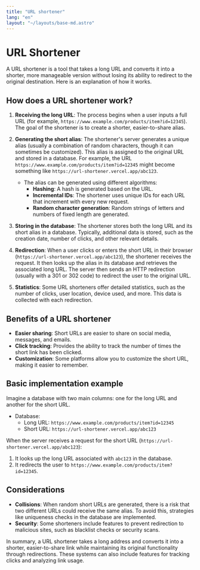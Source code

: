 ```yaml
---
title: "URL shortener"
lang: "en"
layout: "~/layouts/base-md.astro"
---
```


# URL Shortener

A URL shortener is a tool that takes a long URL and converts it into a shorter, more manageable version without losing its ability to redirect to the original destination. Here is an explanation of how it works.

## How does a URL shortener work?

1. **Receiving the long URL**: The process begins when a user inputs a full URL (for example, `https://www.example.com/products/item?id=12345`). The goal of the shortener is to create a shorter, easier-to-share alias.

1. **Generating the short alias**: The shortener's server generates a unique alias (usually a combination of random characters, though it can sometimes be customized). This alias is assigned to the original URL and stored in a database. For example, the URL `https://www.example.com/products/item?id=12345` might become something like `https://url-shortener.vercel.app/abc123`.

   - The alias can be generated using different algorithms:
     - **Hashing**: A hash is generated based on the URL.
     - **Incremental IDs**: The shortener uses unique IDs for each URL that increment with every new request.
     - **Random character generation**: Random strings of letters and numbers of fixed length are generated.

1. **Storing in the database**: The shortener stores both the long URL and its short alias in a database. Typically, additional data is stored, such as the creation date, number of clicks, and other relevant details.

1. **Redirection**: When a user clicks or enters the short URL in their browser (`https://url-shortener.vercel.app/abc123`), the shortener receives the request. It then looks up the alias in its database and retrieves the associated long URL. The server then sends an HTTP redirection (usually with a 301 or 302 code) to redirect the user to the original URL.

1. **Statistics**: Some URL shorteners offer detailed statistics, such as the number of clicks, user location, device used, and more. This data is collected with each redirection.

## Benefits of a URL shortener

- **Easier sharing**: Short URLs are easier to share on social media, messages, and emails.
- **Click tracking**: Provides the ability to track the number of times the short link has been clicked.
- **Customization**: Some platforms allow you to customize the short URL, making it easier to remember.

## Basic implementation example

Imagine a database with two main columns: one for the long URL and another for the short URL.

- Database:
  - Long URL: `https://www.example.com/products/item?id=12345`
  - Short URL: `https://url-shortener.vercel.app/abc123`

When the server receives a request for the short URL (`https://url-shortener.vercel.app/abc123`):

1. It looks up the long URL associated with `abc123` in the database.
1. It redirects the user to `https://www.example.com/products/item?id=12345`.

## Considerations

- **Collisions**: When random short URLs are generated, there is a risk that two different URLs could receive the same alias. To avoid this, strategies like uniqueness checks in the database are implemented.
- **Security**: Some shorteners include features to prevent redirection to malicious sites, such as blacklist checks or security scans.

In summary, a URL shortener takes a long address and converts it into a shorter, easier-to-share link while maintaining its original functionality through redirections. These systems can also include features for tracking clicks and analyzing link usage.
